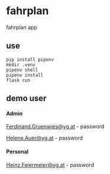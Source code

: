 # fahrplan

fahrplan app

## use

```
pip install pipenv
mkdir .venv
pipenv shell
pipenv install
flask run
```

## demo user

#### Admin
Ferdinand.Gruenwies@yg.at -
password

Helene.Auer@yg.at -
password

#### Personal
Heinz.Feiermeier@yg.at -
password

